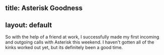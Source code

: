 title: Asterisk Goodness
---
layout: default
---

So with the help of a friend at work, I successfully made my first incoming
and outgoing calls with Asterisk this weekend. I haven't gotten all of the
kinks worked out yet, but its definitely been a good time.
